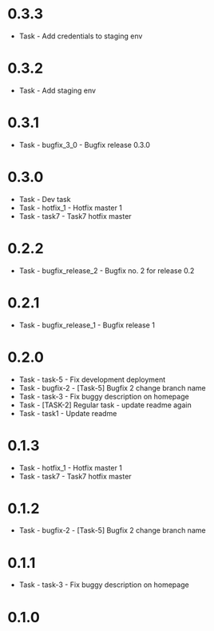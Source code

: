 # 0.3.3
 * Task - Add credentials to staging env

# 0.3.2
 * Task - Add staging env

# 0.3.1
 * Task - bugfix_3_0 - Bugfix release 0.3.0

# 0.3.0
 * Task - Dev task
 * Task - hotfix_1 - Hotfix master 1
 * Task - task7 - Task7 hotfix master

# 0.2.2
 * Task - bugfix_release_2 - Bugfix no. 2 for release 0.2

# 0.2.1
 * Task - bugfix_release_1 - Bugfix release 1

# 0.2.0
 * Task - task-5 - Fix development deployment
 * Task - bugfix-2 - [Task-5] Bugfix 2 change branch name
 * Task - task-3 - Fix buggy description on homepage
 * Task - [TASK-2] Regular task - update readme again
 * Task - task1 - Update readme

# 0.1.3
 * Task - hotfix_1 - Hotfix master 1
 * Task - task7 - Task7 hotfix master

# 0.1.2
 * Task - bugfix-2 - [Task-5] Bugfix 2 change branch name

# 0.1.1
 * Task - task-3 - Fix buggy description on homepage

# 0.1.0
